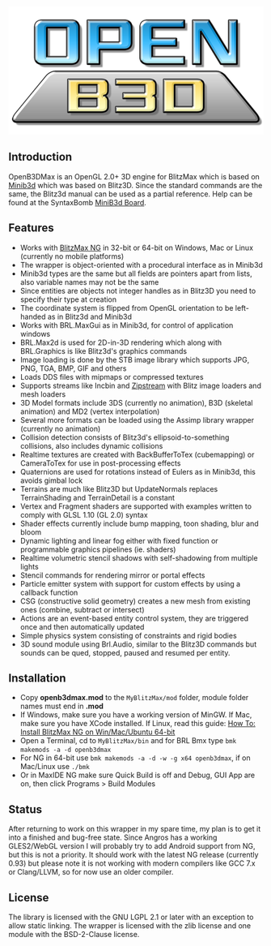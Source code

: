 
![OpenB3DMax](./media/openb3d_logo_512.png)

## Introduction

OpenB3DMax is an OpenGL 2.0+ 3D engine for BlitzMax which is based on [Minib3d](https://github.com/si-design/minib3d) which was based on Blitz3D. Since the standard commands are the same, the Blitz3d manual can be used as a partial reference. Help can be found at the SyntaxBomb [MiniB3d Board](http://www.syntaxbomb.com/index.php/board,20.0.html).

## Features 

* Works with [BlitzMax NG](https://github.com/bmx-ng/bmx-ng/releases) in 32-bit or 64-bit on Windows, Mac or Linux (currently no mobile platforms)
* The wrapper is object-oriented with a procedural interface as in Minib3d
* Minib3d types are the same but all fields are pointers apart from lists, also variable names may not be the same
* Since entities are objects not integer handles as in Blitz3D you need to specify their type at creation
* The coordinate system is flipped from OpenGL orientation to be left-handed as in Blitz3d and Minib3d
* Works with BRL.MaxGui as in Minib3d, for control of application windows
* BRL.Max2d is used for 2D-in-3D rendering which along with BRL.Graphics is like Blitz3d's graphics commands
* Image loading is done by the STB image library which supports JPG, PNG, TGA, BMP, GIF and others
* Loads DDS files with mipmaps or compressed textures
* Supports streams like Incbin and [Zipstream](https://github.com/maxmods/koriolis.mod) with Blitz image loaders and mesh loaders
* 3D Model formats include 3DS (currently no animation), B3D (skeletal animation) and MD2 (vertex interpolation)
* Several more formats can be loaded using the Assimp library wrapper (currently no animation)
* Collision detection consists of Blitz3d's ellipsoid-to-something collisions, also includes dynamic collisions
* Realtime textures are created with BackBufferToTex (cubemapping) or CameraToTex for use in post-processing effects
* Quaternions are used for rotations instead of Eulers as in Minib3d, this avoids gimbal lock
* Terrains are much like Blitz3D but UpdateNormals replaces TerrainShading and TerrainDetail is a constant
* Vertex and Fragment shaders are supported with examples written to comply with GLSL 1.10 (GL 2.0) syntax
* Shader effects currently include bump mapping, toon shading, blur and bloom
* Dynamic lighting and linear fog either with fixed function or programmable graphics pipelines (ie. shaders)
* Realtime volumetric stencil shadows with self-shadowing from multiple lights
* Stencil commands for rendering mirror or portal effects
* Particle emitter system with support for custom effects by using a callback function
* CSG (constructive solid geometry) creates a new mesh from existing ones (combine, subtract or intersect)
* Actions are an event-based entity control system, they are triggered once and then automatically updated
* Simple physics system consisting of constraints and rigid bodies
* 3D sound module using Brl.Audio, similar to the Blitz3D commands but sounds can be qued, stopped, paused and resumed per entity.

## Installation
* Copy **openb3dmax.mod** to the `MyBlitzMax/mod` folder, module folder names must end in **.mod**
* If Windows, make sure you have a working version of MinGW. If Mac, make sure you have XCode installed. If Linux, read this guide:
 [How To: Install BlitzMax NG on Win/Mac/Ubuntu 64-bit](https://www.syntaxbomb.com/index.php/topic,61.0.html)
* Open a Terminal, cd to `MyBlitzMax/bin` and for BRL Bmx type `bmk makemods -a -d openb3dmax`
* For NG in 64-bit use `bmk makemods -a -d -w -g x64 openb3dmax`, if on Mac/Linux use `./bmk`
* Or in MaxIDE NG make sure Quick Build is off and Debug, GUI App are on, then click Programs > Build Modules

## Status

After returning to work on this wrapper in my spare time, my plan is to get it into a finished and bug-free state. Since Angros has a working GLES2/WebGL version I will probably try to add Android support from NG, but this is not a priority. It should work with the latest NG release (currently 0.93) but please note it is not working with modern compilers like GCC 7.x or Clang/LLVM, so for now use an older compiler.

## License

The library is licensed with the GNU LGPL 2.1 or later with an exception to allow static linking. The wrapper is licensed with the zlib license and one module with the BSD-2-Clause license.

